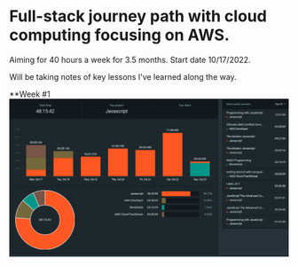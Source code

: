 # Full-stack journey path with cloud computing focusing on AWS.

Aiming for 40 hours a week for 3.5 months. Start date 10/17/2022.

Will be taking notes of key lessons I've learned along the way.

**Week #1
![week-1](https://github.com/Jaycelab/Path/blob/main/Weekly%20Log/week-1-summary/summary-report.png)